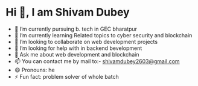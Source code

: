 # Hi 👋, I am Shivam Dubey


- 🔭 I’m currently pursuing b. tech in GEC bharatpur
- 🌱 I’m currently learning Related topics to cyber security and blockchain
- 👯 I’m looking to collaborate on web development projects
- 🤔 I’m looking for help with in backend bevelopment
- 💬 Ask me about web development and blockchain
- 📫 You can contact me by mail to:- shivamdubey2603@gmail.com
- 😄 Pronouns: he
- ⚡ Fun fact: problem solver of whole batch
